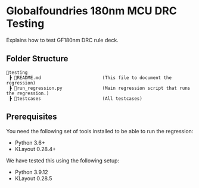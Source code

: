 # Globalfoundries 180nm MCU DRC Testing

Explains how to test GF180nm DRC rule deck.

## Folder Structure

```text
📁testing
 ┣ 📜README.md                       (This file to document the regression)
 ┣ 📜run_regression.py               (Main regression script that runs the regression.)
 ┣ 📁testcases                       (All testcases)
 ```

## Prerequisites
You need the following set of tools installed to be able to run the regression:
- Python 3.6+
- KLayout 0.28.4+

We have tested this using the following setup:
- Python 3.9.12
- KLayout 0.28.5

